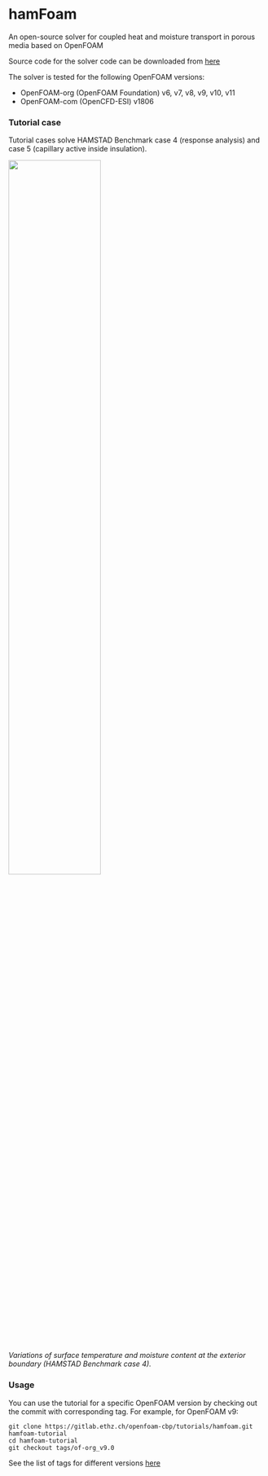 # hamFoam

An open-source solver for coupled heat and moisture transport in porous media based on OpenFOAM

Source code for the solver code can be downloaded from [here](https://gitlab.ethz.ch/openfoam-cbp/solvers/hamfoam)

The solver is tested for the following OpenFOAM versions:

* OpenFOAM-org (OpenFOAM Foundation) v6, v7, v8, v9, v10, v11
* OpenFOAM-com (OpenCFD-ESI) v1806

### Tutorial case

Tutorial cases solve HAMSTAD Benchmark case 4 (response analysis) and case 5 (capillary active inside insulation).

<img src="https://gitlab.ethz.ch/openfoam-cbp/solvers/hamfoam/-/wikis/img/fig4.png"  width="60%">
<br><i>  Variations of surface temperature and moisture content at the exterior boundary (HAMSTAD Benchmark case 4).  </i>

### Usage

You can use the tutorial for a specific OpenFOAM version by checking out the commit with corresponding tag. For example, for OpenFOAM v9:

	git clone https://gitlab.ethz.ch/openfoam-cbp/tutorials/hamfoam.git hamfoam-tutorial
	cd hamfoam-tutorial
	git checkout tags/of-org_v9.0

See the list of tags for different versions [here](https://gitlab.ethz.ch/openfoam-cbp/tutorials/hamfoam/-/tags)

